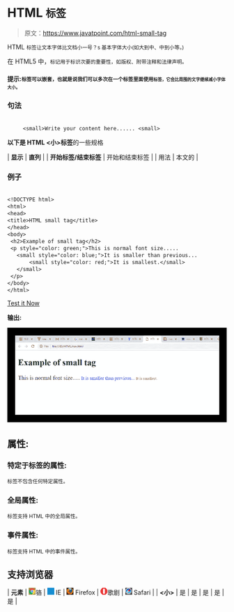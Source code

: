 # HTML <small>标签</small>

> 原文：<https://www.javatpoint.com/html-small-tag>

HTML <small>标签让文本字体比文档小一号？s 基本字体大小(如大到中、中到小等。)</small>

在 HTML5 中，<small>标记用于标识次要的重要性，如版权、附带注释和法律声明。</small>

#### 提示:<small>标签可以嵌套，也就是说我们可以多次在一个标签里面使用<small>标签，它会比周围的文字继续减小字体大小。</small></small>

### 句法

```

     <small>Write your content here...... <small>

```

**以下是 HTML <小>标签**的一些规格

| **显示** | **直列** |
| **开始标签/结束标签** | 开始和结束标签 |
| 用法 | 本文的 |

### 例子

```

<!DOCTYPE html>
<html>
<head>
<title>HTML small tag</title>
</head>
<body>
 <h2>Example of small tag</h2>
 <p style="color: green;">This is normal font size.....
   <small style="color: blue;">It is smaller than previous...
       <small style="color: red;">It is smallest.</small>
   </small>
 </p>
</body>
</html>

```

[Test it Now](https://www.javatpoint.com/oprweb/test.jsp?filename=htmlsmalltag)

**输出:**

![HTML small tag](img/18eb075db12270ba522ae44a000384f2.png)

## 属性:

### 特定于标签的属性:

<small>标签不包含任何特定属性。</small>

### 全局属性:

<small>标签支持 HTML 中的全局属性。</small>

### 事件属性:

<small>标签支持 HTML 中的事件属性。</small>

## 支持浏览器

| **元素** | ![chrome browser](img/4fbdc93dc2016c5049ed108e7318df19.png)铬 | ![ie browser](img/83dd23df1fe8373fd5bf054b2c1dd88b.png) IE | ![firefox browser](img/4f001fff393888a8a807ed29b28145d1.png) Firefox | ![opera browser](img/6cad4a592cc69a052056a0577b4aac65.png)歌剧 | ![safari browser](img/a0f6a9711a92203c5dc5c127fe9c9fca.png) Safari |
| **<小>** | 是 | 是 | 是 | 是 | 是 |
